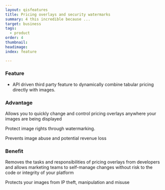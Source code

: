 ```yaml
---
layout: qisfeatures
title: Pricing overlays and security watermarks
summary: 4 this incredible because ...
target: business
tags:
  - product
order: 4
thumbnail:
headimage:
index: feature

---
```


### Feature ###

+ API driven third party feature to dynamically combine tabular pricing directly with images.

### Advantage ###

Allows you to quickly change and control pricing overlays anywhere your images are being displayed

Protect image rights through watermarking.

Prevents image abuse and potential revenue loss

### Benefit ###

Removes the tasks and responsibilities of pricing overlays from developers and allows marketing teams to self-manage changes without risk to the code or integrity of your platform

Protects your images from IP theft, manipulation and misuse
